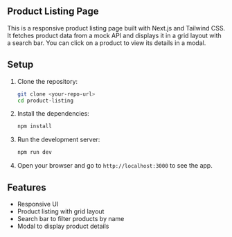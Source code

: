 ## Product Listing Page

This is a responsive product listing page built with Next.js and Tailwind CSS. It fetches product data from a mock API and displays it in a grid layout with a search bar. You can click on a product to view its details in a modal.

## Setup

1. Clone the repository:
    ```bash
    git clone <your-repo-url>
    cd product-listing
    ```

2. Install the dependencies:
    ```bash
    npm install
    ```

3. Run the development server:
    ```bash
    npm run dev
    ```

4. Open your browser and go to `http://localhost:3000` to see the app.

## Features

- Responsive UI
- Product listing with grid layout
- Search bar to filter products by name
- Modal to display product details

 
 
